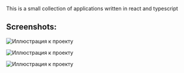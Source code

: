 This is a small collection of applications written in react and typescript


## Screenshots: 

![Иллюстрация к проекту](https://github.com/veroleded/collection-of-mini-apps/screenshots/screenshot1.png)

![Иллюстрация к проекту](https://github.com/veroleded/collection-of-mini-apps/screenshots/screenshot2.png)

![Иллюстрация к проекту](https://github.com/veroleded/collection-of-mini-apps/screenshots/screenshot3.png)
